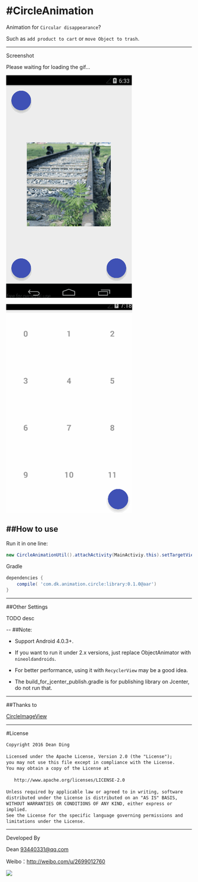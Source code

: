 #CircleAnimation
===========

Animation for `Circular disappearance`?

Such as `add product to cart` or `move Object to trash`.

---
Screenshot


Please waiting for loading the gif...

![](/gif/circle_animation.gif)


![](/gif/circle_animation2.gif)

##How to use
---

Run  it in one line:
```java
new CircleAnimationUtil().attachActivity(MainActiviy.this).setTargetView(mTargetView).setDestView(mDestView).startAnimation();
```
	
Gradle
```groovy
dependencies {
	compile( 'com.dk.animation.circle:library:0.1.0@aar')
}
```	
---

##Other Settings

TODO desc

--
##Note:

- Support Android 4.0.3+.

- If you want to run it under 2.x versions, just replace ObjectAnimator with `nineoldandroids`.

- For better performance, using it with `RecyclerView` may be a good idea.

- The build_for_jcenter_publish.gradle is for publishing library on Jcenter, do not run that.

---
##Thanks to

[CircleImageView](https://github.com/hdodenhof/CircleImageView)

---


#License

    Copyright 2016 Dean Ding

    Licensed under the Apache License, Version 2.0 (the "License");
    you may not use this file except in compliance with the License.
    You may obtain a copy of the License at

       http://www.apache.org/licenses/LICENSE-2.0

    Unless required by applicable law or agreed to in writing, software
    distributed under the License is distributed on an "AS IS" BASIS,
    WITHOUT WARRANTIES OR CONDITIONS OF ANY KIND, either express or implied.
    See the License for the specific language governing permissions and
    limitations under the License.

---
Developed By


Dean <93440331@qq.com>  

Weibo：http://weibo.com/u/2699012760

![](https://avatars0.githubusercontent.com/u/5019523?v=3&s=460)
